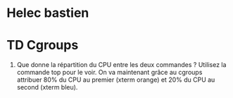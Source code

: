 # Helec bastien
# TD Cgroups

1. Que donne la répartition du CPU entre les deux commandes ? Utilisez la commande top pour le
voir.
On va maintenant grâce au cgroups attribuer 80% du CPU au premier (xterm orange) et 20% du
CPU au second (xterm bleu).

